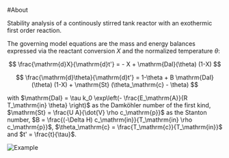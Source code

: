 #About 

Stability analysis of a continously stirred tank reactor with an exothermic first order reaction. 

The governing model equations are the mass and energy balances expressed via the reactant conversion $X$ and the normalized temperature $\theta$:

$$
\frac{\mathrm{d}X}{\mathrm{d}t'} = - X + \mathrm{DaI}(\theta) (1-X)
$$

$$
\frac{\mathrm{d}\theta}{\mathrm{d}t'} = 1-\theta + B \mathrm{DaI}(\theta) (1-X) + \mathrm{St} (\theta_\mathrm{c} - \theta)
$$

with $\mathrm{DaI} = \tau k_0 \exp\left(- \frac{E_\mathrm{A}}{R T_\mathrm{in} \theta} \right)$ as the Damköhler number of the first kind, $\mathrm{St} = \frac{U A}{\dot{V} \rho c_\mathrm{p}}$ as the Stanton number, $B = \frac{(-\Delta H) c_\mathrm{in}}{T_\mathrm{in} \rho c_\mathrm{p}}$, $\theta_\mathrm{c} = \frac{T_\mathrm{c}}{T_\mathrm{in}}$ and $t' = \frac{t}{\tau}$.

![Example]("/app-example.png")